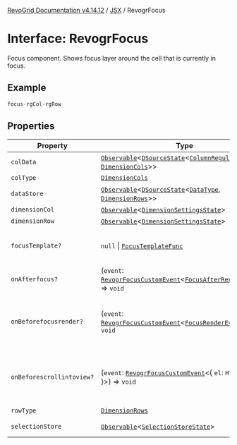 [RevoGrid Documentation v4.14.12](README.md) / [JSX](Namespace.JSX.md) / RevogrFocus

# Interface: RevogrFocus

Focus component. Shows focus layer around the cell that is currently in focus.

## Example

```ts
focus-rgCol-rgRow
```

## Properties

| Property | Type | Description | Defined in |
| ------ | ------ | ------ | ------ |
| `colData` | [`Observable`](TypeAlias.Observable.md)\<[`DSourceState`](TypeAlias.DSourceState.md)\<[`ColumnRegular`](Interface.ColumnRegular.md), [`DimensionCols`](TypeAlias.DimensionCols.md)\>\> | Column source | [src/components.d.ts:1867](https://github.com/revolist/revogrid/blob/ee1081dbd910f211c490863a4b642535e5dce01e/src/components.d.ts#L1867) |
| `colType` | [`DimensionCols`](TypeAlias.DimensionCols.md) | Column type | [src/components.d.ts:1871](https://github.com/revolist/revogrid/blob/ee1081dbd910f211c490863a4b642535e5dce01e/src/components.d.ts#L1871) |
| `dataStore` | [`Observable`](TypeAlias.Observable.md)\<[`DSourceState`](TypeAlias.DSourceState.md)\<[`DataType`](TypeAlias.DataType.md), [`DimensionRows`](TypeAlias.DimensionRows.md)\>\> | Data rows source | [src/components.d.ts:1875](https://github.com/revolist/revogrid/blob/ee1081dbd910f211c490863a4b642535e5dce01e/src/components.d.ts#L1875) |
| `dimensionCol` | [`Observable`](TypeAlias.Observable.md)\<[`DimensionSettingsState`](Interface.DimensionSettingsState.md)\> | Dimension settings X | [src/components.d.ts:1879](https://github.com/revolist/revogrid/blob/ee1081dbd910f211c490863a4b642535e5dce01e/src/components.d.ts#L1879) |
| `dimensionRow` | [`Observable`](TypeAlias.Observable.md)\<[`DimensionSettingsState`](Interface.DimensionSettingsState.md)\> | Dimension settings Y | [src/components.d.ts:1883](https://github.com/revolist/revogrid/blob/ee1081dbd910f211c490863a4b642535e5dce01e/src/components.d.ts#L1883) |
| `focusTemplate?` | `null` \| [`FocusTemplateFunc`](TypeAlias.FocusTemplateFunc.md) | Focus template custom function. Can be used to render custom focus layer. | [src/components.d.ts:1887](https://github.com/revolist/revogrid/blob/ee1081dbd910f211c490863a4b642535e5dce01e/src/components.d.ts#L1887) |
| `onAfterfocus?` | (`event`: [`RevogrFocusCustomEvent`](Interface.RevogrFocusCustomEvent.md)\<[`FocusAfterRenderEvent`](Interface.FocusAfterRenderEvent.md)\>) => `void` | Used to setup properties after focus was rendered | [src/components.d.ts:1891](https://github.com/revolist/revogrid/blob/ee1081dbd910f211c490863a4b642535e5dce01e/src/components.d.ts#L1891) |
| `onBeforefocusrender?` | (`event`: [`RevogrFocusCustomEvent`](Interface.RevogrFocusCustomEvent.md)\<[`FocusRenderEvent`](Interface.FocusRenderEvent.md)\>) => `void` | Before focus render event. Can be prevented by event.preventDefault(). If preventDefault used slot will be rendered. | [src/components.d.ts:1895](https://github.com/revolist/revogrid/blob/ee1081dbd910f211c490863a4b642535e5dce01e/src/components.d.ts#L1895) |
| `onBeforescrollintoview?` | (`event`: [`RevogrFocusCustomEvent`](Interface.RevogrFocusCustomEvent.md)\<\{ `el`: `HTMLElement`; \}\>) => `void` | Before focus changed verify if it's in view and scroll viewport into this view Can be prevented by event.preventDefault() | [src/components.d.ts:1899](https://github.com/revolist/revogrid/blob/ee1081dbd910f211c490863a4b642535e5dce01e/src/components.d.ts#L1899) |
| `rowType` | [`DimensionRows`](TypeAlias.DimensionRows.md) | Row type | [src/components.d.ts:1903](https://github.com/revolist/revogrid/blob/ee1081dbd910f211c490863a4b642535e5dce01e/src/components.d.ts#L1903) |
| `selectionStore` | [`Observable`](TypeAlias.Observable.md)\<[`SelectionStoreState`](TypeAlias.SelectionStoreState.md)\> | Selection, range, focus for selection | [src/components.d.ts:1907](https://github.com/revolist/revogrid/blob/ee1081dbd910f211c490863a4b642535e5dce01e/src/components.d.ts#L1907) |
